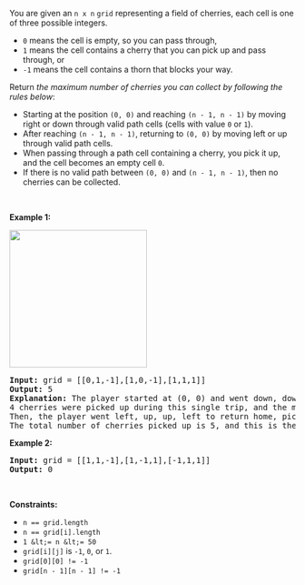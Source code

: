 You are given an `` n x n `` `` grid `` representing a field of cherries, each cell is one of three possible integers.

*   `` 0 `` means the cell is empty, so you can pass through,
*   `` 1 `` means the cell contains a cherry that you can pick up and pass through, or
*   `` -1 `` means the cell contains a thorn that blocks your way.

Return _the maximum number of cherries you can collect by following the rules below_:

*   Starting at the position `` (0, 0) `` and reaching `` (n - 1, n - 1) `` by moving right or down through valid path cells (cells with value `` 0 `` or `` 1 ``).
*   After reaching `` (n - 1, n - 1) ``, returning to `` (0, 0) `` by moving left or up through valid path cells.
*   When passing through a path cell containing a cherry, you pick it up, and the cell becomes an empty cell `` 0 ``.
*   If there is no valid path between `` (0, 0) `` and `` (n - 1, n - 1) ``, then no cherries can be collected.

&nbsp;

__Example 1:__

<img alt="" src="https://assets.leetcode.com/uploads/2020/12/14/grid.jpg" style="width: 242px; height: 242px;"/>

<pre>
<strong>Input:</strong> grid = [[0,1,-1],[1,0,-1],[1,1,1]]
<strong>Output:</strong> 5
<strong>Explanation:</strong> The player started at (0, 0) and went down, down, right right to reach (2, 2).
4 cherries were picked up during this single trip, and the matrix becomes [[0,1,-1],[0,0,-1],[0,0,0]].
Then, the player went left, up, up, left to return home, picking up one more cherry.
The total number of cherries picked up is 5, and this is the maximum possible.
</pre>

__Example 2:__

<pre>
<strong>Input:</strong> grid = [[1,1,-1],[1,-1,1],[-1,1,1]]
<strong>Output:</strong> 0
</pre>

&nbsp;

__Constraints:__

*   `` n == grid.length ``
*   `` n == grid[i].length ``
*   `` 1 &lt;= n &lt;= 50 ``
*   `` grid[i][j] `` is `` -1 ``, `` 0 ``, or `` 1 ``.
*   `` grid[0][0] != -1 ``
*   `` grid[n - 1][n - 1] != -1 ``